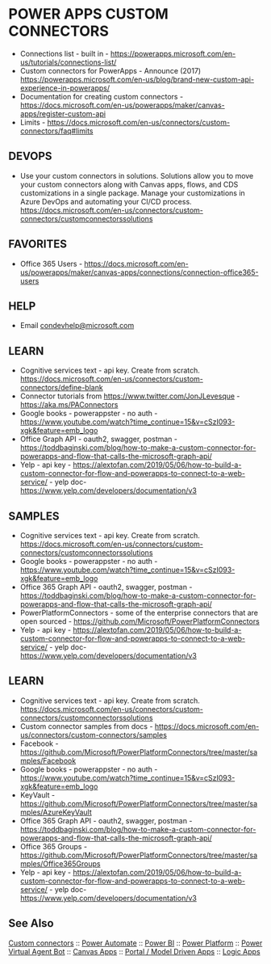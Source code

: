 # POWER APPS CUSTOM CONNECTORS

* Connections list - built in - https://powerapps.microsoft.com/en-us/tutorials/connections-list/
* Custom connectors for PowerApps - Announce (2017) https://powerapps.microsoft.com/en-us/blog/brand-new-custom-api-experience-in-powerapps/
* Documentation for creating custom connectors - https://docs.microsoft.com/en-us/powerapps/maker/canvas-apps/register-custom-api
* Limits - https://docs.microsoft.com/en-us/connectors/custom-connectors/faq#limits

## DEVOPS

* Use your custom connectors in solutions.  Solutions allow you to move your custom connectors along with Canvas apps, flows, and CDS customizations in a single package. Manage your customizations in Azure DevOps and automating your CI/CD process. https://docs.microsoft.com/en-us/connectors/custom-connectors/customconnectorssolutions

## FAVORITES

* Office 365 Users - https://docs.microsoft.com/en-us/powerapps/maker/canvas-apps/connections/connection-office365-users

## HELP

* Email <condevhelp@microsoft.com>

## LEARN

* Cognitive services text - api key.  Create from scratch. https://docs.microsoft.com/en-us/connectors/custom-connectors/define-blank
* Connector tutorials from https://www.twitter.com/JonJLevesque - https://aka.ms/PAConnectors
* Google books - powerappster - no auth - https://www.youtube.com/watch?time_continue=15&v=cSzI093-xgk&feature=emb_logo
* Office Graph API - oauth2, swagger, postman - https://toddbaginski.com/blog/how-to-make-a-custom-connector-for-powerapps-and-flow-that-calls-the-microsoft-graph-api/ 
* Yelp - api key - https://alextofan.com/2019/05/06/how-to-build-a-custom-connector-for-flow-and-powerapps-to-connect-to-a-web-service/ - yelp doc- https://www.yelp.com/developers/documentation/v3

## SAMPLES

* Cognitive services text - api key.  Create from scratch. https://docs.microsoft.com/en-us/connectors/custom-connectors/customconnectorssolutions
* Google books - powerappster - no auth - https://www.youtube.com/watch?time_continue=15&v=cSzI093-xgk&feature=emb_logo
* Office 365 Graph API - oauth2, swagger, postman - https://toddbaginski.com/blog/how-to-make-a-custom-connector-for-powerapps-and-flow-that-calls-the-microsoft-graph-api/ 
* PowerPlatformConnectors - some of the enterprise connectors that are open sourced - https://github.com/Microsoft/PowerPlatformConnectors
* Yelp - api key - https://alextofan.com/2019/05/06/how-to-build-a-custom-connector-for-flow-and-powerapps-to-connect-to-a-web-service/ - yelp doc- https://www.yelp.com/developers/documentation/v3

## LEARN

* Cognitive services text - api key.  Create from scratch. https://docs.microsoft.com/en-us/connectors/custom-connectors/customconnectorssolutions
* Custom connector samples from docs - https://docs.microsoft.com/en-us/connectors/custom-connectors/samples
* Facebook - https://github.com/Microsoft/PowerPlatformConnectors/tree/master/samples/Facebook
* Google books - powerappster - no auth - https://www.youtube.com/watch?time_continue=15&v=cSzI093-xgk&feature=emb_logo
* KeyVault - https://github.com/Microsoft/PowerPlatformConnectors/tree/master/samples/AzureKeyVault
* Office 365 Graph API - oauth2, swagger, postman - https://toddbaginski.com/blog/how-to-make-a-custom-connector-for-powerapps-and-flow-that-calls-the-microsoft-graph-api/ 
* Office 365 Groups - https://github.com/Microsoft/PowerPlatformConnectors/tree/master/samples/Office365Groups
* Yelp - api key - https://alextofan.com/2019/05/06/how-to-build-a-custom-connector-for-flow-and-powerapps-to-connect-to-a-web-service/ - yelp doc- https://www.yelp.com/developers/documentation/v3


## See Also

[Custom connectors](custom-connectors.md) :: [Power Automate](power-automate.md) :: [Power BI](power-bi.md) :: [Power Platform](power-platform.md) :: [Power Virtual Agent Bot](power-virtual-agent-bot.md) :: [Canvas Apps](powerapps-canvas.md) :: [Portal / Model Driven Apps](powerapps-portal.md) :: [Logic Apps](..\logicapps.md)



